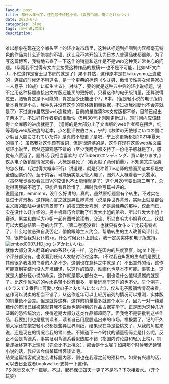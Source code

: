 ```yaml
---
layout: post
title: 都什么年代了，还在写传统轻小说。《貴族令嬢。俺にだけなつく》
date: 2023-6-3
categories: blog
tags: [轻小说,文库]
description: 
---
```

难以想象在现在这个噱头至上的轻小说市场里，这种从标题到插图到内容都毫无特色的作品为什么还能卖的不错，这让我不禁开始认为日本人普遍品味都很差。为了写这篇博客，我特地去查了一下这作的销量和这作是不是web这种我非常关心的问题。（毕竟我不觉得有文库会接受这种作品的投稿<--也不是不可能，比如MF文库J，不过这作是富士见书房的就是了）果不其然，这作原本是在kakuyomu上连载的，连载的时候还不叫这名，是一个更典的标题《やさ男、傲慢で性悪な侯爵家の一人息子（18歳）に転生する》。对味了，要的就是这种典中典的轻小说标题，说不定用这种标题直接出文库版还能买的更好呢。只看这作的电子版销量，还算说得过去，腰斩肯定是不可能的，肯定至少还能出个7，8本。（但是轻小说的电子版销量本身就是小头，我手头并没有这作的实体版销量数据，不过据我推断也不会差就是了）不过这作虽然是web连载的，目前的量连凑3本文库版都不够，目前已经出了两本了。不过好在作者更的很勤快（5月30号才刚刚更新过），短时间内应该赶得上文库版的进度就是了。（遗憾的是大部分出了文库版的web作者都在摆烂，纯等着吃web版进度的老本，点名批评佐伯さん，宁的《お隣の天使様にいつの間にか駄目人間にされていた件》是真的不想更了是吧，宁上次更新都是2021年夏天的事了。）虽然我对这作颇有微词，但是很遗憾的是，这作在现在这些web系文库版轻小说里，居然还算观感不错的（至少我两卷都支持了一份电子版就是了），感觉有点荒诞了。题外话:我相当喜欢的《VTuberのエンディング、買い取ります。》仅从电子版销售情况来看，大概是暴死了（我贡献了两份销量），不知道文库版卖的怎么样。（我觉得大概率不行）讲道理，就是只冲着Tiv老师的插画买这本都是完全值回票价的。至于内容，可能确实是太管人痴了，圈外人大概看着一头雾水。（虽然我觉得没看过日V的应该也不太能懂就是了）这个月20号要出第二卷了，总觉得离腰斩不远了，只能且看且珍惜了，届时我会写篇书评的。<br>
说回这作，emmmm，没什么好讲的，真的。虽然原标题里有个转生，不过实在是过于背景板。这作简而言之就是异世界背景（说是异世界背景，实际上就是都合主义版的欧陆中世纪背景罢了）的校园恋爱喜剧，还是最经典的那种，仅此而已，实在没什么好介绍的。男主机缘巧合帮助了红发大小姐的弟弟，所以红发大小姐上赛道。男主和白毛大小姐一起在图书馆读书，交流，所以白毛大小姐喜欢上。这就可以大概总结第一卷的内容了。（第二卷还没看）也就只有女仆シア比较有特点了，什么地位悬殊自我否定，偷偷跟踪主人约会，帮助转生的主人改善风评什么的，很符合我对女仆的xp。什么时候女仆上封面，我一定买实体和电子版支持。 <br>
![embed0007_HD.jpg](https://p.inari.site/usr/602/647ac91baad8f.jpg)
シアかわいいね。<br>
就像大部分没人翻译的web系轻小说一样，这作在国内的热度寥寥，bgm上连一个评分都没有，也没看到任何人发帖讨论过这本。（不过我在lk发的生肉倒是要比其他很多我发的书看的人多不少，这倒也在意料之中就是了）不出意外的话，这作可能直到完结也没人开坑翻译，以这作的热度，动画化也基本不可能。事实上，这就是大部分轻小说的命运，这作就是那大部分之一。倒也没什么值得遗憾的就是了。比这作优秀的的web系轻小说有很多，销量远高于这作的也不少。举个例子，《クラスで２番目に可愛い女の子と友だちになった》，仅从电子版销售情况来看，这作可以说卖的相当不错了，从这作近年可以上轻厉前列的情况可以推测，实体版的销量绝不会差。但是就算这样，这作的销量最多就这个水平了。因为一对一纯爱糖作的市场已经被某就算我不说你也猜得到的作品占据完毕了。正是因为这种几近垄断的恐怖统治力，使得近期大部分这类作品都趋同了。但我绝不是要批判这些作品，我要批判也是批判读者，读者自己用屁股选出来的市场，福报罢了。记的不久前大家还在抱怨轻小说都是些异世界厕纸，结果现在净是些桃文了，从我的角度来说，还是现在的情况合我的胃口些。不知道下一个时代的销量密码会是什么呢，反正不会是背德系，事实证明背德系看似热度不错（指国内讨论度和轻厉上榜），销量却始终算不上理想（完全比不上桃文），那会是什么呢？如果那个时候我还读轻小说的话，我应该会借某篇博客谈谈吧。 <br>
结果这篇博客就没怎么讲标题内容，倒也在我写之前的预料中。如果有兴趣的话，可以去日亚或者bookwalker支持一下这作。<br>
PS:感觉又水了一篇呢。不过，起码保证四天一更了不是吗？下次接着水。（开个玩笑）












